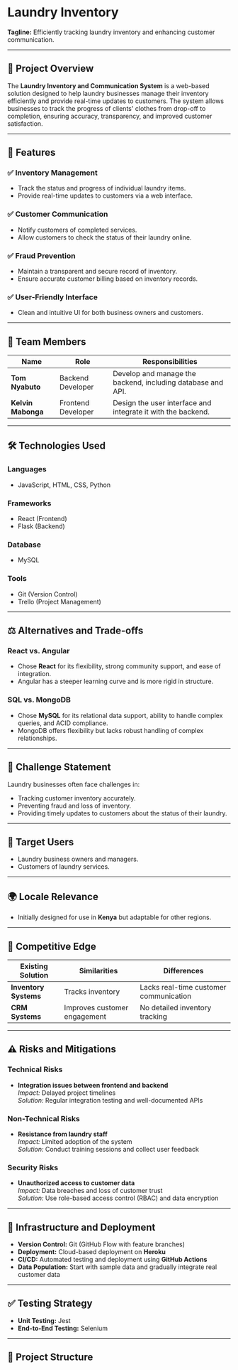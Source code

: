 # Laundry Inventory

**Tagline:** Efficiently tracking laundry inventory and enhancing customer communication.

---

## 🚀 Project Overview
The **Laundry Inventory and Communication System** is a web-based solution designed to help laundry businesses manage their inventory efficiently and provide real-time updates to customers. The system allows businesses to track the progress of clients' clothes from drop-off to completion, ensuring accuracy, transparency, and improved customer satisfaction.

---

## 🎯 Features
### ✅ **Inventory Management**
- Track the status and progress of individual laundry items.
- Provide real-time updates to customers via a web interface.

### ✅ **Customer Communication**
- Notify customers of completed services.
- Allow customers to check the status of their laundry online.

### ✅ **Fraud Prevention**
- Maintain a transparent and secure record of inventory.
- Ensure accurate customer billing based on inventory records.

### ✅ **User-Friendly Interface**
- Clean and intuitive UI for both business owners and customers.

---

## 👥 Team Members
| Name               | Role                | Responsibilities                                             |
|--------------------|---------------------|-------------------------------------------------------------|
| **Tom Nyabuto**     | Backend Developer      | Develop and manage the backend, including database and API.  |
| **Kelvin Mabonga**  | Frontend Developer     | Design the user interface and integrate it with the backend. |

---

## 🛠️ Technologies Used
### **Languages**
- JavaScript, HTML, CSS, Python

### **Frameworks**
- React (Frontend)
- Flask (Backend)

### **Database**
- MySQL

### **Tools**
- Git (Version Control)
- Trello (Project Management)

---

## ⚖️ Alternatives and Trade-offs
### **React vs. Angular**
- Chose **React** for its flexibility, strong community support, and ease of integration.
- Angular has a steeper learning curve and is more rigid in structure.

### **SQL vs. MongoDB**
- Chose **MySQL** for its relational data support, ability to handle complex queries, and ACID compliance.
- MongoDB offers flexibility but lacks robust handling of complex relationships.

---

## 📌 Challenge Statement
Laundry businesses often face challenges in:
- Tracking customer inventory accurately.
- Preventing fraud and loss of inventory.
- Providing timely updates to customers about the status of their laundry.

---

## 🎯 Target Users
- Laundry business owners and managers.
- Customers of laundry services.

---

## 🌍 Locale Relevance
- Initially designed for use in **Kenya** but adaptable for other regions.

---

## 🌟 Competitive Edge
| Existing Solution | Similarities | Differences |
|------------------|--------------|-------------|
| **Inventory Systems** | Tracks inventory | Lacks real-time customer communication |
| **CRM Systems**       | Improves customer engagement | No detailed inventory tracking |

---

## ⚠️ Risks and Mitigations
### **Technical Risks**
- **Integration issues between frontend and backend**  
   *Impact:* Delayed project timelines  
   *Solution:* Regular integration testing and well-documented APIs  

### **Non-Technical Risks**
- **Resistance from laundry staff**  
   *Impact:* Limited adoption of the system  
   *Solution:* Conduct training sessions and collect user feedback  

### **Security Risks**
- **Unauthorized access to customer data**  
   *Impact:* Data breaches and loss of customer trust  
   *Solution:* Use role-based access control (RBAC) and data encryption  

---

## 🔧 Infrastructure and Deployment
- **Version Control:** Git (GitHub Flow with feature branches)  
- **Deployment:** Cloud-based deployment on **Heroku**  
- **CI/CD:** Automated testing and deployment using **GitHub Actions**  
- **Data Population:** Start with sample data and gradually integrate real customer data  

---

## ✅ Testing Strategy
- **Unit Testing:** Jest  
- **End-to-End Testing:** Selenium  

---

## 📂 Project Structure


